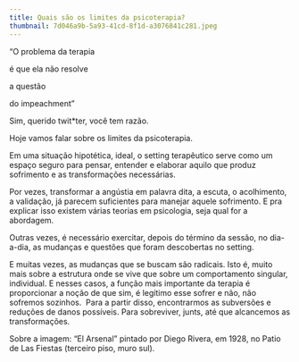 ```yaml
---
title: Quais são os limites da psicoterapia?
thumbnail: 7d046a9b-5a93-41cd-8f1d-a3076841c281.jpeg
---
```

<!--StartFragment-->

“O problema da terapia 

é que ela não resolve

a questão

do impeachment”



Sim, querido twit*ter, você tem razão.



Hoje vamos falar sobre os limites da psicoterapia.



Em uma situação hipotética, ideal, o setting terapêutico serve como um espaço seguro para pensar, entender e elaborar aquilo que produz sofrimento e as transformações necessárias.



Por vezes, transformar a angústia em palavra dita, a escuta, o acolhimento, a validação, já parecem suficientes para manejar aquele sofrimento. E pra explicar isso existem várias teorias em psicologia, seja qual for a abordagem.



Outras vezes, é necessário exercitar, depois do término da sessão, no dia-a-dia, as mudanças e questões que foram descobertas no setting. 



E muitas vezes, as mudanças que se buscam são radicais. Isto é, muito mais sobre a estrutura onde se vive que sobre um comportamento singular, individual. E nesses casos, a função mais importante da terapia é proporcionar a noção de que sim, é legítimo esse sofrer e não, não sofremos sozinhos.  Para a partir disso, encontrarmos as subversões e reduções de danos possíveis. Para sobreviver, junts, até que alcancemos as transformações. 



Sobre a imagem: “El Arsenal” pintado por Diego Rivera, em 1928, no Patio de Las Fiestas (terceiro piso, muro sul).



<!--EndFragment-->